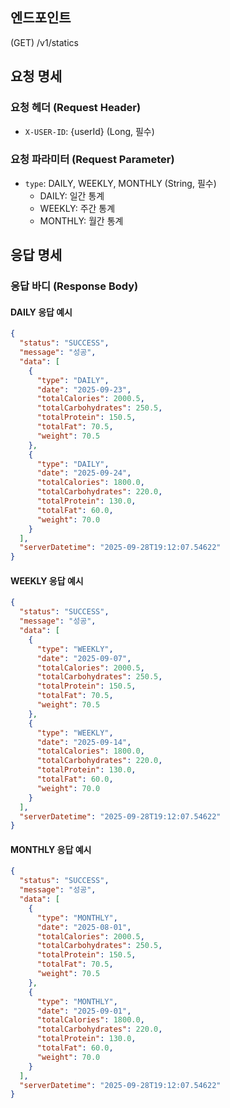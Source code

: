 ## 엔드포인트
(GET) /v1/statics

## 요청 명세
### 요청 헤더 (Request Header)
- `X-USER-ID`: {userId} (Long, 필수)

### 요청 파라미터 (Request Parameter)
- `type`: DAILY, WEEKLY, MONTHLY (String, 필수)  
  - DAILY: 일간 통계
  - WEEKLY: 주간 통계
  - MONTHLY: 월간 통계

## 응답 명세

### 응답 바디 (Response Body)
#### DAILY 응답 예시
```json
{
  "status": "SUCCESS",
  "message": "성공",
  "data": [
    {
      "type": "DAILY",
      "date": "2025-09-23",
      "totalCalories": 2000.5,
      "totalCarbohydrates": 250.5,
      "totalProtein": 150.5,
      "totalFat": 70.5,
      "weight": 70.5
    },
    {
      "type": "DAILY",
      "date": "2025-09-24",
      "totalCalories": 1800.0,
      "totalCarbohydrates": 220.0,
      "totalProtein": 130.0,
      "totalFat": 60.0,
      "weight": 70.0
    }
  ],
  "serverDatetime": "2025-09-28T19:12:07.54622"
}
```
#### WEEKLY 응답 예시
```json
{
  "status": "SUCCESS",
  "message": "성공",
  "data": [
    {
      "type": "WEEKLY",
      "date": "2025-09-07",
      "totalCalories": 2000.5,
      "totalCarbohydrates": 250.5,
      "totalProtein": 150.5,
      "totalFat": 70.5,
      "weight": 70.5
    },
    {
      "type": "WEEKLY",
      "date": "2025-09-14",
      "totalCalories": 1800.0,
      "totalCarbohydrates": 220.0,
      "totalProtein": 130.0,
      "totalFat": 60.0,
      "weight": 70.0
    }
  ],
  "serverDatetime": "2025-09-28T19:12:07.54622"
}
```

#### MONTHLY 응답 예시
```json
{
  "status": "SUCCESS",
  "message": "성공",
  "data": [
    {
      "type": "MONTHLY",
      "date": "2025-08-01",
      "totalCalories": 2000.5,
      "totalCarbohydrates": 250.5,
      "totalProtein": 150.5,
      "totalFat": 70.5,
      "weight": 70.5
    },
    {
      "type": "MONTHLY",
      "date": "2025-09-01",
      "totalCalories": 1800.0,
      "totalCarbohydrates": 220.0,
      "totalProtein": 130.0,
      "totalFat": 60.0,
      "weight": 70.0
    }
  ],
  "serverDatetime": "2025-09-28T19:12:07.54622"
}
```